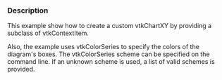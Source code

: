 ### Description
This example show how to create a custom vtkChartXY by providing a subclass of vtkContextItem.

Also, the example uses vtkColorSeries to specify the colors of the diagram's boxes. The vtkColorSeries scheme can be specified on the command line. If an unknown scheme is used, a list of valid schemes is provided.
